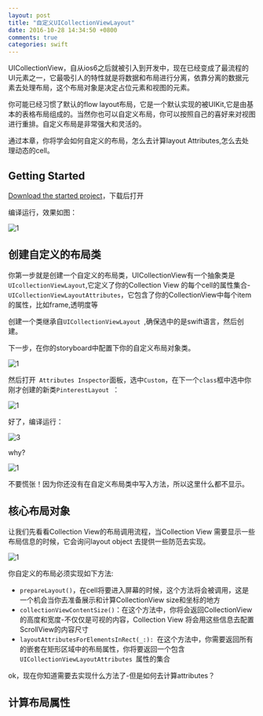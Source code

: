 ```yaml
---
layout: post
title: "自定义UICollectionViewLayout"
date: 2016-10-28 14:34:50 +0800
comments: true
categories: swift
---
```



UICollectionView，自从ios6之后就被引入到开发中，现在已经变成了最流程的UI元素之一，它最吸引人的特性就是将数据和布局进行分离，依靠分离的数据元素去处理布局，这个布局对象是决定占位元素和视图的元素。

<!--more-->
你可能已经习惯了默认的flow layout布局，它是一个默认实现的被UIKit,它是由基本的表格布局组成的。当然你也可以自定义布局，你可以按照自己的喜好来对视图进行重排。自定义布局是非常强大和灵活的。

通过本章，你将学会如何自定义的布局，怎么去计算layout Attributes,怎么去处理动态的cell。


## Getting Started

[Download the started project](https://koenig-media.raywenderlich.com/uploads/2015/05/Pinterest-starterproject.zip)，下载后打开

编译运行，效果如图：

![1](https://koenig-media.raywenderlich.com/uploads/2015/05/build_and_run_starter_project.png)


## 创建自定义的布局类
你第一步就是创建一个自定义的布局类，UICollectionView有一个抽象类是`UIcollectionViewLayout`,它定义了你的Collection View 的每个cell的属性集合-`UICollectionViewLayoutAttributes`，它包含了你的CollectionView中每个item的属性，比如frame,透明度等

创建一个类继承自`UICollectionViewLayout `,确保选中的是swift语言，然后创建。

下一步，在你的storyboard中配置下你的自定义布局对象类。

![1](https://koenig-media.raywenderlich.com/uploads/2015/07/storyboard_select_collection_view.png)

然后打开` Attributes Inspector`面板，选中`Custom`，在下一个`class`框中选中你刚才创建的新类`PinterestLayout `：

![1](https://koenig-media.raywenderlich.com/uploads/2015/07/storyboard_change_layout.png)


好了，编译运行：

![3](https://koenig-media.raywenderlich.com/uploads/2015/05/build_and_run_empty_collection.png)

why?

![1](https://koenig-media.raywenderlich.com/uploads/2015/05/meme-nopictures.jpg)

不要慌张！因为你还没有在自定义布局类中写入方法，所以这里什么都不显示。


## 核心布局对象
让我们先看看Collection View的布局调用流程，当Collection View 需要显示一些布局信息的时候，它会询问layout object 去提供一些防范去实现。

![1](https://koenig-media.raywenderlich.com/uploads/2015/05/layout-lifecycle.png)

你自定义的布局必须实现如下方法:

* `prepareLayout()`，在cell将要进入屏幕的时候，这个方法将会被调用，这是一个机会当你去准备展示和计算CollectionView size和坐标的地方
* `collectionViewContentSize()`：在这个方法中，你将会返回CollectionView的高度和宽度-不仅仅是可视的内容，Collection View 将会用这些信息去配置ScrollView的内容尺寸
* `layoutAttributesForElementsInRect(_:): `在这个方法中，你需要返回所有的嵌套在矩形区域中的布局属性，你将要返回一个包含`UICollectionViewLayoutAttributes `属性的集合

ok，现在你知道需要去实现什么方法了-但是如何去计算attributes？


## 计算布局属性






